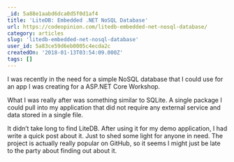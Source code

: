 ```yaml
---
_id: 5a88e1aabd6dca0d5f0d1af4
title: 'LiteDB: Embedded .NET NoSQL Database'
url: https://codeopinion.com/litedb-embedded-net-nosql-database/
category: articles
slug: 'litedb-embedded-net-nosql-database'
user_id: 5a83ce59d6eb0005c4ecda2c
createdOn: '2018-01-13T03:54:09.000Z'
tags: []
---
```


I was recently in the need for a simple NoSQL database that I could use for an app I was creating for a ASP.NET Core Workshop.

What I was really after was something similar to SQLite.   A single package I could pull into my application that did not require any external service and data stored in a single file.

It didn’t take long to find LiteDB.  After using it for my demo application, I had write a quick post about it.  Just to shed some light for anyone in need.  The project is actually really popular on GitHub, so it seems I might just be late to the party about finding out about it.
